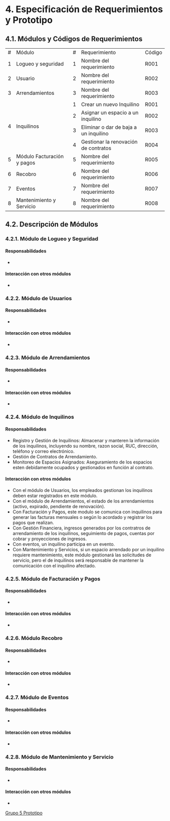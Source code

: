 # 4. Especificación de Requerimientos y Prototipo

## 4.1. Módulos y Códigos de Requerimientos
<table>
    <tbody>
        <tr>
            <td>#</td>
            <td>Módulo</td>
            <td>#</td>
            <td>Requerimiento</td>
            <td>Código</td>
        </tr>
        <tr>
            <td>1</td>
            <td>Logueo y seguridad</td>
            <td>1</td>
            <td>Nombre del requerimiento</td>
            <td>R001</td>
        </tr>
        <tr>
            <td>2</td>
            <td>Usuario</td>
            <td>2</td>
            <td>Nombre del requerimiento</td>
            <td>R002</td>
        </tr>
        <tr>
            <td>3</td>
            <td>Arrendamientos</td>
            <td>3</td>
            <td>Nombre del requerimiento</td>
            <td>R003</td>
        </tr>
        <tr>
            <td rowspan="4">4</td>
            <td rowspan="4">Inquilinos</td>
            <td>1</td>
            <td>Crear un nuevo Inquilino</td>
            <td>R001</td>
        </tr>
        <tr>
            <td>2</td>
            <td>Asignar un espacio a un inquilino</td>
            <td>R002</td>
        </tr>
        <tr>
            <td>3</td>
            <td>Eliminar o dar de baja a un inquilino</td>
            <td>R003</td>
        </tr>
        <tr>
            <td>4</td>
            <td>Gestionar la renovación de contratos</td>
            <td>R004</td>
        </tr>        
        <tr>
            <td>5</td>
            <td>Módulo Facturación y pagos</td>
            <td>5</td>
            <td>Nombre del requerimiento</td>
            <td>R005</td>
        </tr>
        <tr>
            <td>6</td>
            <td>Recobro</td>
            <td>6</td>
            <td>Nombre del requerimiento</td>
            <td>R006</td>
        </tr>
        <tr>
            <td>7</td>
            <td>Eventos</td>
            <td>7</td>
            <td>Nombre del requerimiento</td>
            <td>R007</td>
        </tr>
        <tr>
            <td>8</td>
            <td>Mantenimiento y Servicio</td>
            <td>8</td>
            <td>Nombre del requerimiento</td>
            <td>R008</td>
        </tr>
    </tbody>
</table>

## 4.2. Descripción de Módulos
### 4.2.1. Módulo de Logueo y Seguridad
#### Responsabilidades
- 
#### Interacción con otros módulos
- 

### 4.2.2. Módulo de Usuarios
#### Responsabilidades
- 
#### Interacción con otros módulos
- 

### 4.2.3. Módulo de Arrendamientos
#### Responsabilidades
- 
#### Interacción con otros módulos
- 

### 4.2.4. Módulo de Inquilinos
#### Responsabilidades
- Registro y Gestión de Inquilinos: Almacenar y manteren la información de los inquilinos, incluyendo su nombre, razon social, RUC, dirección, teléfono y correo electrónico.
- Gestión de Contratos de Arrendamiento.
- Monitoreo de Espacios Asignados: Aseguramiento de los espacios esten debidamente ocupados y gestionados en función al contrato.
#### Interacción con otros módulos
- Con el módulo de Usuarios, los empleados gestionan los inquilinos deben estar registrados en este módulo.
- Con el módulo de Arrendamientos, el estado de los arrendamientos (activo, expirado, pendiente de renovación).
- Con Facturación y Pagos, este modulo se comunica con inquilinos para generar las facturas mensuales o según lo acordado y registrar los pagos que realizan.
- Con Gestión Financiera, ingresos generados por los contratros de arrendamiento de los inquilinos, seguimiento de pagos, cuentas por cobrar y proyecciones de ingresos.
- Con eventos, un inquilino participa en un evento.
- Con Mantenimiento y Servicios, si un espacio arrendado por un inquilino requiere mantenimiento, este módulo gestionará las solicitudes de servicio, pero el de inquilinos será responsable de mantener la comunicación con el inquilino afectado.

### 4.2.5. Módulo de Facturación y Pagos
#### Responsabilidades
- 
#### Interacción con otros módulos
- 

### 4.2.6. Módulo Recobro
#### Responsabilidades
- 
#### Interacción con otros módulos
- 

### 4.2.7. Módulo de Eventos
#### Responsabilidades
- 
#### Interacción con otros módulos
- 

### 4.2.8. Módulo de Mantenimiento y Servicio
#### Responsabilidades
- 
#### Interacción con otros módulos
- 


[Grupo 5 Prototipo](https://www.figma.com/design/VWVEbq72V7HGyZJb9HV39f/DBD_Grupo_5?node-id=71-35&node-type=frame&t=RMNqg1MfI5jyNTJV-0)
